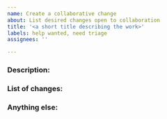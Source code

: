 ```yaml
---
name: Create a collaborative change
about: List desired changes open to collaboration
title: '<a short title describing the work>'
labels: help wanted, need triage
assignees: ''

---
```


<!--
Note: Please search to see if an issue already exists for this demand.
-->

### Description:
<!-- A brief description of what you expect from this job. -->

### List of changes:
<!--
- [ ] Create a page for...
- [ ] Add a link to...
- [ ] Add a button to...
- [ ] Remove the feature...
-->

### Anything else:
<!--
Links? References? Anything that will give us more context about the issue that you are encountering!
-->
